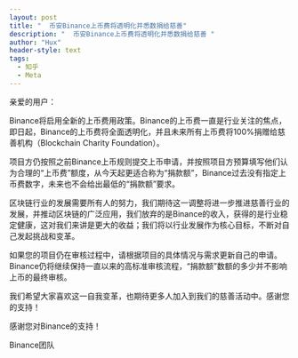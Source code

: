 ```yaml
---
layout: post
title: "  币安Binance上币费将透明化并悉数捐给慈善"
description: "  币安Binance上币费将透明化并悉数捐给慈善 "
author: "Hux"
header-style: text
tags:
  - 知乎
  - Meta
---
```

亲爱的用户：

Binance将启用全新的上币费用政策。Binance的上币费一直是行业关注的焦点，即日起，Binance的上币费将全面透明化，并且未来所有上币费将100%捐赠给慈善机构（Blockchain Charity Foundation）。

项目方仍按照之前Binance上币规则提交上币申请，并按照项目方预算填写他们认为合理的“上币费”额度，从今天起更适合称为“捐款额”，Binance过去没有指定上币费数字，未来也不会给出最低的“捐款额”要求。

区块链行业的发展需要所有人的努力，我们期待这一调整将进一步推进慈善行业的发展，并推动区块链的广泛应用，我们放弃的是Binance的收入，获得的是行业稳定健康，这对我们来讲是更大的收益；我们将以行业发展作为核心目标，不断对自己发起挑战和变革。

如果您的项目仍在审核过程中，请根据项目的具体情况与需求更新自己的申请。Binance仍将继续保持一直以来的高标准审核流程，“捐款额”数额的多少并不影响上币的最终审核。

我们希望大家喜欢这一自我变革，也期待更多人加入到我们的慈善活动中。感谢您的支持！

 

感谢您对Binance的支持！

 

Binance团队

